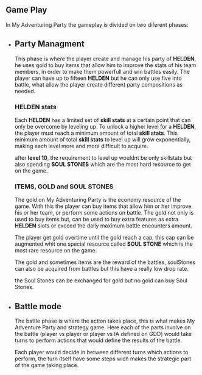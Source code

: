 ## Game Play

In My Adventuring Party the gameplay is divided on two diferent phases:

  - ## Party Managment

    This phase is where the player create and manage his party of **HELDEN**, he uses gold to buy items that allow him to improve the stats of his team members, in order to make them powerfull and win battles easily. The player can have up to fifteen **HELDEN** but he can only use five into battle, what allow the player create different party compositions as needed.

    ### HELDEN stats

    Each **HELDEN** has a limited set of **skill stats** at a certain point that can only be overcome by leveling up. To unlock a higher level for a **HELDEN**, the player must reach a minimum amount of total **skill stats**. This minimum amount of total **skill stats** to level up will grow exponentially, making each level more and more difficult to acquire.

    after **level 10**, the requirement to level up wouldnt be only skillstats but also spending **SOUL STONES** which are the most hard resource to get on the game.

    ### ITEMS, GOLD and SOUL STONES

    The gold on My Adventuring Party is the economy resource of the game. With this the player can buy items that allow him or her improve his or her team, or perform some actions on battle. The gold not only is used to buy items but, can be used to buy extra features as extra **HELDEN** slots or exceed the daily maximum battle encounters amount.

    The player get gold overtime until the gold reach a cap, this cap can be augmented whit one special resource called **SOUL STONE** which is the most rare resource on the game.

    The gold and sometimes items are the reward of the battles, soulStones can also be acquired from battles but this have a really low drop rate.

    the Soul Stones can be exchanged for gold but no gold can buy Soul Stones.

  - ## Battle mode

    The battle phase is where the action takes place, this is what makes My Adventure Party and strategy game. Here each of the parts involve on the battle (player vs player or player vs IA defined on GDD) would take turns to perform actions that would define the results of the battle.

    Each player would decide in between different turns which actions to perform, the turn itself have some steps wich makes the strategic part of the game taking place.
